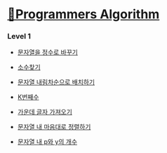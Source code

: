 # [📖Programmers Algorithm](https://programmers.co.kr/learn/challenges)

### Level 1

* [문자열을 정수로 바꾸기](https://github.com/wjdrbs96/Programmers/blob/master/Level1/StringChange.java)

* [소수찾기](https://github.com/wjdrbs96/Programmers/blob/master/Level1/PrimeCount.java)

* [문자열 내림차순으로 배치하기](https://github.com/wjdrbs96/Programmers/blob/master/Level1/StringAscSort.java)

* [K번째수](https://github.com/wjdrbs96/Programmers/blob/master/Level1/Ksort.java)

* [가운데 글자 가져오기](https://github.com/wjdrbs96/Programmers/blob/master/Level1/StringMid.java)

* [문자열 내 마음대로 정렬하기]()

* [문자열 내 p와 y의 개수]()